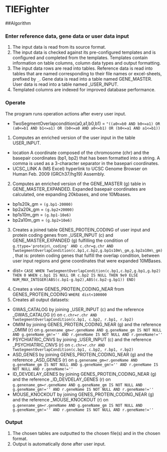 # TIEFighter

##Algorithm

### Enter reference data, gene data or user data input
1. The input data is read from its source format.
2. The input data is checked against its pre-configured templates and is configured and completed from the templates. Templates contain information on table columns, column data types and output formatting.
3. The input data rows are read into tables. Reference data is read into tables that are named corresponding to their file names or excel-sheets, prefixed by `_`. Gene data is read into a table named GENE\_MASTER. User data is read into a table named \_USER\_INPUT.
4. Templated columns are indexed for improved database performance.

### Operate
The program runs operation actions after every user input.

- TwoSegmentOverlapcondition(a0,a1,b0,b1) = ``"((a0<=b0 AND b0<=a1) OR (a0<=b1 AND b1<=a1) OR (b0<=a0 AND a0<=b1) OR (b0<=a1 AND a1<=b1))``

1. Computes an enriched version of the user input in the table USER\_INPUT.
  - location	A coordinate composed of the chromosome (chr) and the basepair coordinates (bp1, bp2) that has been formatted into a string. A comma is used as a 3-character separator in the basepari coordinates.
  - UCSC\_LINK	A (MS Excel) hyperlink to UCSC Genome Browser on Human Feb. 2009 (GRCh37/hg19) Assembly.
2. Computes an enriched version of the GENE\_MASTER (g) table in GENE\_MASTER\_EXPANDED. Expanded basepair coordinates are calculated, one expanding 20kbases, and one 10Mbases.
  - bp1s20k_gm = ``(g.bp1-20000)``
  - bp2a20k_gm = ``(g.bp2+20000)``
  - bp1s10m_gm = ``(g.bp1-10e6)``
  - bp2a10m_gm = ``(g.bp2+10e6)``
3. Creates a joined table GENES\_PROTEIN\_CODING of user input and protein coding genes from \_USER\_INPUT (c) and GENE\_MASTER\_EXPANDED (g) fulfilling the condition of
	``g.ttype='protein\_coding' AND c.chr=g.chr AND TwoSegmentOverlapCondition(c.bp1,c.bp2,g.bp1s10m\_gm,g.bp2a10m\_gm)``
, that is: protein coding genes that fulfill the overlap condition, between user input regions and gene coordinates that were expanded 10MBases.
  - dist= ``CASE WHEN TwoSegmentOverlapCondition(c.bp1,c.bp2,g.bp1,g.bp2) THEN 0 WHEN c.bp1 IS NULL OR c.bp2 IS NULL THEN 9e9 ELSE NUM_MAX_INTEGER(ABS(c.bp1-g.bp2),ABS(c.bp2-g.bp1)) END)``
4. Creates a view GENES\_PROTEIN\_CODING\_NEAR from GENES\_PROTEIN\_CODING
``WHERE dist<100000``
5. Creates all output datasets:
  - GWAS\_CATALOG by joining \_USER\_INPUT (c) and the reference \_GWAS\_CATALOG (r)
on ``c.chr=r.chr AND TwoSegmentOverlapCondition(c.bp1, c.bp2, r.bp1, r.bp2)``
  - OMIM by joining GENES\_PROTEIN\_CODING\_NEAR (g) and the reference \_OMIM (r)
on ``g.genename_gm=r.geneName AND g.geneName_gm IS NOT NULL AND g.geneName_gm!='' AND r.geneName IS NOT NULL AND r.geneName!=''``
  - PSYCHIATRIC\_CNVS by joining \_USER\_INPUT (c) and the reference \_PSYCHIATRIC\_CNVS (r)
on ``c.chr=r.chr AND TwoSegmentOverlapCondition(c.bp1, c.bp2, r.bp1, r.bp2)``
  - ASD\_GENES by joining GENES\_PROTEIN\_CODING\_NEAR (g) and the reference \_ASD\_GENES (r)
on ``g.genename_gm=r.geneName AND g.geneName_gm IS NOT NULL AND g.geneName_gm!='' AND r.geneName IS NOT NULL AND r.geneName!=''``
  - ID\_DEVDELAY\_GENES by joining GENES\_PROTEIN\_CODING\_NEAR (g) and the reference \_ID\_DEVDELAY\_GENES (r)
on ``g.genename_gm=r.geneName AND g.geneName_gm IS NOT NULL AND g.geneName_gm!='' AND r.geneName IS NOT NULL AND r.geneName!=''``
  - MOUSE\_KNOCKOUT by joining GENES\_PROTEIN\_CODING\_NEAR (g) and the reference \_MOUSE\_KNOCKOUT (r)
on ``g.genename_gm=r.geneName AND g.geneName_gm IS NOT NULL AND g.geneName_gm!='' AND r.geneName IS NOT NULL AND r.geneName!=''``

### Output
1. The chosen tables are outputted to the chosen file(s) and in the chosen format.
2. Output is automatically done after user input.